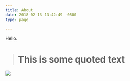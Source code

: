 ```yaml
---
title: About
date: 2018-02-13 13:42:49 -0500
type: page

---
```

Hello.

> # **This is some quoted text**

![](/uploads/2018/04/03/myneighbortotoro-1515455711510-2837.jpg)